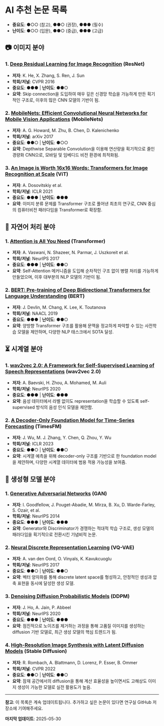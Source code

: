 # AI 추천 논문 목록
- **중요도**: ●○○ (참고), ●●○ (권장), ●●● (필수)  
- **난이도**: ●○○ (입문), ●●○ (중급), ●●● (고급)  

## 📷 이미지 분야

### 1. [Deep Residual Learning for Image Recognition](https://arxiv.org/abs/1512.03385) (ResNet)
- **저자**: K. He, X. Zhang, S. Ren, J. Sun
- **학회/저널**: CVPR 2016
- **중요도**: ●●● | **난이도**: ●●○
- **요약**: Skip connection을 도입하여 매우 깊은 신경망 학습을 가능하게 만든 획기적인 구조로, 이후의 많은 CNN 모델의 기반이 됨.

### 2. [MobileNets: Efficient Convolutional Neural Networks for Mobile Vision Applications](https://arxiv.org/abs/1704.04861) (MobileNets)
- **저자**: A. G. Howard, M. Zhu, B. Chen, D. Kalenichenko
- **학회/저널**: arXiv 2017
- **중요도**: ●●○ | **난이도**: ●○○
- **요약**: Depthwise Separable Convolution을 이용해 연산량을 획기적으로 줄인 경량화 CNN으로, 모바일 및 임베디드 비전 환경에 최적화됨.

### 3. [An Image is Worth 16x16 Words: Transformers for Image Recognition at Scale](https://arxiv.org/abs/2010.11929) (ViT)
- **저자**: A. Dosovitskiy et al.
- **학회/저널**: ICLR 2021
- **중요도**: ●●● | **난이도**: ●●●
- **요약**: 이미지 분류 문제를 Transformer 구조로 풀어낸 최초의 연구로, CNN 중심의 컴퓨터비전 패러다임을 Transformer로 확장함.

## 📝 자연어 처리 분야

### 1. [Attention is All You Need](https://arxiv.org/abs/1706.03762) (Transformer)
- **저자**: A. Vaswani, N. Shazeer, N. Parmar, J. Uszkoreit et al.
- **학회/저널**: NeurIPS 2017
- **중요도**: ●●● | **난이도**: ●●○
- **요약**: Self-Attention 메커니즘을 도입해 순차적인 구조 없이 병렬 처리를 가능하게 만들었으며, 이후 대부분의 NLP 모델의 기반이 됨.

### 2. [BERT: Pre-training of Deep Bidirectional Transformers for Language Understanding](https://arxiv.org/abs/1810.04805) (BERT)
- **저자**: J. Devlin, M. Chang, K. Lee, K. Toutanova
- **학회/저널**: NAACL 2019
- **중요도**: ●●● | **난이도**: ●●○
- **요약**: 양방향 Transformer 구조를 활용해 문맥을 정교하게 파악할 수 있는 사전학습 모델을 제안하며, 다양한 NLP 태스크에서 SOTA 달성.

## ⏳ 시계열 분야

### 1. [wav2vec 2.0: A Framework for Self-Supervised Learning of Speech Representations](https://arxiv.org/abs/2006.11477) (wav2vec 2.0)
- **저자**: A. Baevski, H. Zhou, A. Mohamed, M. Auli
- **학회/저널**: NeurIPS 2020
- **중요도**: ●●● | **난이도**: ●●●
- **요약**: 음성 데이터에서 라벨 없이도 representation을 학습할 수 있도록 self-supervised 방식의 음성 인식 모델을 제안함.

### 2. [A Decoder-Only Foundation Model for Time-Series Forecasting](https://arxiv.org/abs/2310.10688) (TimesFM)
- **저자**: J. Wu, M. J. Zhang, Y. Chen, Q. Zhou, Y. Wu
- **학회/저널**: ICLR 2023
- **중요도**: ●●○ | **난이도**: ●●○
- **요약**: 시계열 예측을 위해 decoder-only 구조를 기반으로 한 foundation model을 제안하며, 다양한 시계열 데이터에 범용 적용 가능성을 보여줌.

## 🧬 생성형 모델 분야

### 1. [Generative Adversarial Networks](https://arxiv.org/abs/1406.2661) (GAN)
- **저자**: I. Goodfellow, J. Pouget-Abadie, M. Mirza, B. Xu, D. Warde-Farley, S. Ozair, et al.
- **학회/저널**: NeurIPS 2014
- **중요도**: ●●● | **난이도**: ●●●
- **요약**: Generator와 Discriminator가 경쟁하는 적대적 학습 구조로, 생성 모델의 패러다임을 획기적으로 전환시킨 기념비적 논문.

### 2. [Neural Discrete Representation Learning](https://arxiv.org/abs/1711.00937) (VQ-VAE)
- **저자**: A. van den Oord, O. Vinyals, K. Kavukcuoglu
- **학회/저널**: NeurIPS 2017
- **중요도**: ●●○ | **난이도**: ●●○
- **요약**: 벡터 양자화를 통해 discrete latent space를 형성하고, 안정적인 생성과 압축 표현을 동시에 달성한 생성 모델.

### 3. [Denoising Diffusion Probabilistic Models](https://arxiv.org/abs/2006.11239) (DDPM)
- **저자**: J. Ho, A. Jain, P. Abbeel
- **학회/저널**: NeurIPS 2020
- **중요도**: ●●● | **난이도**: ●●●
- **요약**: 점진적으로 노이즈를 제거하는 과정을 통해 고품질 이미지를 생성하는 diffusion 기반 모델로, 최근 생성 모델의 핵심 트렌드가 됨.

### 4. [High-Resolution Image Synthesis with Latent Diffusion Models](https://arxiv.org/abs/2112.10752) (Stable Diffusion)
- **저자**: R. Rombach, A. Blattmann, D. Lorenz, P. Esser, B. Ommer
- **학회/저널**: CVPR 2022
- **중요도**: ●●○ | **난이도**: ●●○
- **요약**: 잠재 공간에서의 diffusion을 통해 계산 효율성을 높이면서도 고해상도 이미지 생성이 가능한 모델로 실전 활용도가 높음.

---

**참고**: 이 목록은 계속 업데이트됩니다. 추가하고 싶은 논문이 있다면 연구실 GitHub 저장소에 기여해주세요.

**마지막 업데이트**: 2025-05-30